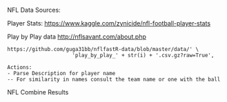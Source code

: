 NFL Data Sources:


Player Stats:
    https://www.kaggle.com/zynicide/nfl-football-player-stats


Play by Play data
    http://nflsavant.com/about.php
    
    https://github.com/guga31bb/nflfastR-data/blob/master/data/' \
                         'play_by_play_' + str(i) + '.csv.gz?raw=True',

    Actions:
    - Parse Description for player name
    -- For similarity in names consult the team name or one with the ball

NFL Combine Results

